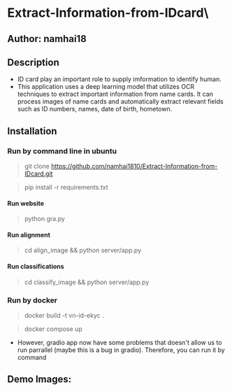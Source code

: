 # Extract-Information-from-IDcard\
## Author: namhai18
## Description
- ID card play an important role to supply imformation to identify human.
- This application uses a deep learning model that utilizes OCR techniques to extract important information from name cards. It can process images of name cards and automatically extract relevant fields such as ID numbers, names, date of birth, hometown.
## Installation
### Run by command line in ubuntu

> git clone https://github.com/namhai1810/Extract-Information-from-IDcard.git

> pip install -r requirements.txt

#### **Run website**
> python gra.py

#### **Run alignment**
> cd align_image && python server/app.py

#### **Run classifications**
> cd classify_image && python server/app.py

### Run by docker
>  docker build -t vn-id-ekyc .

> docker compose up

-   However, gradio app now have some problems that doesn't allow us to run parrallel (maybe this is a bug in gradio). Therefore, you can run it by command 

## Demo Images:








